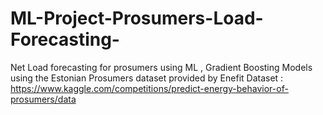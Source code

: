 # ML-Project-Prosumers-Load-Forecasting-
Net Load forecasting for prosumers using ML , Gradient Boosting Models using the Estonian Prosumers dataset provided by Enefit
Dataset : https://www.kaggle.com/competitions/predict-energy-behavior-of-prosumers/data
